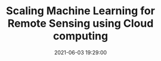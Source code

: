 ---
layout: page
title: "Scaling Machine Learning for Remote Sensing using Cloud computing"
description: "The workshop introduced ML lifecycle to the participants and demonstrated end-to-end remote sensing ML application from data preparation to deployment using a cloud computing environment such Amazon Web Services (AWS)."
outlet: IEEE Geoscience and Remote Sensing Society (GRSS)
date: "2021-06-03 19:29:00"
redirect: https://www.grss-ieee.org/community/groups-initiatives/high-performance-and-disruptive-computing-in-remote-sensing-hdcrs/hdcrs-summer-school-2021/
img: 
importance: 
category: workshops
---